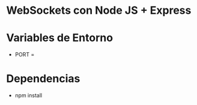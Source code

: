 # WebSockets con Node JS + Express

# Variables de Entorno
* PORT = <port>

# Dependencias
* npm install